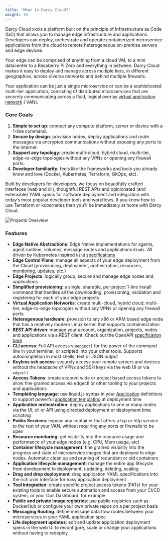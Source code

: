 ```yaml
---
title: "What is Darcy Cloud?"
weight: 10
---
```


Darcy Cloud xxxis a platform built on the principle of Infrastructure as Code (IaC) that allows you to
manage edge infrastructure and applications. Developers can deploy, orchestrate and operate
containerized microservice applications from the cloud to remote heterogeneous on-premise servers
and edge devices.

Your edge can be comprised of anything from a cloud VM, to a mini datacenter to a Raspberry Pi Zero
and everything in between. Darcy Cloud makes it easy to deploy and manage across multiple tiers, in
different geographies, across diverse networks and behind multiple firewalls.

Your application can be just a single microservice or can be a sophisticated multi-tier application,
consisting of distributed microservices that are securely communicating across a fluid, logical
overlay [virtual application network](https://netprototalk.com/2019/11/12/virtual-application-networks-for-hybrid-cloud-interconnect/) (
VAN).

### Core Goals

1. **Simple to set up**: connect any compute platform, server or device with a 1-line command.
2. **Secure by design**: provision nodes, deploy applications and route messages via encrypted
   communications without exposing any ports to the internet.
3. **Support any topology**: create multi-cloud, hybrid cloud, multi-tier, edge-to-edge topologies
   without any VPNs or opening any firewall ports.
4. **Developer familiarity**: feels like the frameworks and tools you already know and love (Docker,
   Kubernetes, Terraform, GitOps, etc).

Built by developers for developers, we focus on beautifully crafted interfaces (web and cli),
thoughtful REST APIs and opinionated (and extensible) YAML specs for software deployment and
integration with today’s most popular developer tools and workflows. If you know how to use
Terraform or kubernetes then you'll be immediately at home with Darcy Cloud.

![Projects Overview](/images/portal-projects-overivew-luckyspin.jpg)

### Features

* **Edge Native Abstractions**: Edge Native implementations for agents, agent runtime, volumes,
  message routes and applications `Kinds`. All driven by Kubernetes
  inspired `kind` [specifications](/docs/cloud/apps/yaml-definition)
* **Edge Control Plane**: manage all aspects of your edge deployment from the Cloud (provisioning,
  deployment, orchestration, resources, monitoring, updates, etc.)
* **Edge Projects**: logically group, secure and manage edge nodes and applications&#x20;
* **Simplified provisioning**: a single, sharable, per project 1-line install command that handles
  all the downloading, provisioning, validation and registering for each of your edge projects
* **Virtual Application Networks**: create multi-cloud, hybrid cloud, multi-tier, edge-to-edge
  topologies without any VPNs or opening any firewall ports
* **Heterogenous hardware**: provision to any x86 or ARM based edge node that has a relatively
  modern Linux kernel that supports containerization
* **REST API driven**: manage your account, organization, projects, nodes and applications via a
  REST client. Check out the OpenAPI [specification here](https://api.darcy.ai/v1/docs)
* **CLI access**: Full API access via`edgectl` for the power of the command line in your terminal,
  or scripted into your other tools. Supports autocompletion in most shells, text or JSON output
* **Keyless ssh access**: securely access your remote servers and devices without the headache of
  VPNs and SSH keys via the web UI or via `edgectl`
* **Access Tokens**: create account wide or project based access tokens to allow fine grained access
  via edgectl or other tooling to your projects and applications
* **Templating language**: use liquid.js syntax in your [Application](/docs/cloud/apps/) definitions
  to support powerful [application templating](/docs/cloud/apps/templating) at
  deployment time
* **Application orchestration**: deploy applications to one or many nodes via the UI, cli or API
  using directed deployment or deployment time scripting
* **Public Services**: expose any container that offers a tcp or http service to the rest of your
  VAN, without requiring any ports or firewalls to be open&#x20;
* **Resource monitoring**: get visibility into the resource usage and performance of your edge
  nodes (e.g. CPU, Mem usage, etc)
* **Container lifecycle management**: fine grained visibility into the progress and state of
  microservice images that are deployed to edge nodes. Automatic clean up and pruning of redundant
  or old containers&#x20;
* **Application lifecycle management**: manage the entire app lifecycle from development to
  deployment, updating, deleting, scaling&#x20;
* **Drag and drop deployment**: drag application YAML specifications into the rich user interface
  for easy application deployment
* **Tool integration**: create specific project access tokens (PATs) for your existing tools to
  enable secure automation and access from your CI/CD system, or your Ops Dashboard, for example
* **Public and private image registries**: use public registries such as DockerHub or configure your
  own private repos on a per project basis&#x20;
* **Messaging Routing**: define message data flow routes between your microservices in your YAML
  application spec
* **Life deployment updates**: edit and update application deployment specs in the web UI to
  reconfigure, scale or change your applications without having to redeploy
